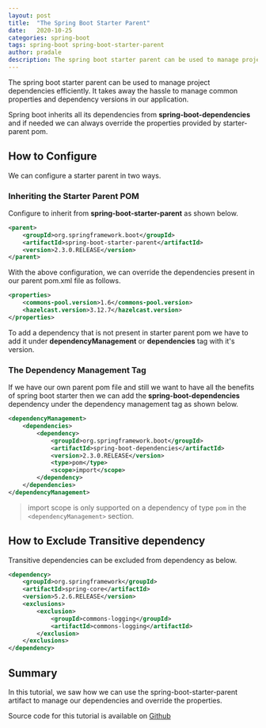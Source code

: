 ```yaml
---
layout: post
title:  "The Spring Boot Starter Parent"
date:   2020-10-25
categories: spring-boot
tags: spring-boot spring-boot-starter-parent
author: pradale
description: The spring boot starter parent can be used to manage project dependencies efficiently. It takes away the hassle to manage common properties and dependency versions in our application. 
---
```

The spring boot starter parent can be used to manage project dependencies efficiently. It takes away the hassle to manage common properties and dependency versions in our application.

Spring boot inherits all its dependencies from **spring-boot-dependencies** and if needed we can always override the properties provided by starter-parent pom. 

## How to Configure
We can configure a starter parent in two ways.

### Inheriting the Starter Parent POM

Configure to inherit from **spring-boot-starter-parent** as shown below.
```xml
<parent>
	<groupId>org.springframework.boot</groupId>
	<artifactId>spring-boot-starter-parent</artifactId>
	<version>2.3.0.RELEASE</version>
</parent>
```

With the above configuration, we can override the dependencies present in our parent pom.xml file as follows.

```xml
<properties>
	<commons-pool.version>1.6</commons-pool.version>
	<hazelcast.version>3.12.7</hazelcast.version>
</properties>
```
To add a dependency that is not present in starter parent pom we have to add it under **dependencyManagement** or **dependencies** tag with it's version.

### The Dependency Management Tag
If we have our own parent pom file and still we want to have all the benefits of spring boot starter then we can add the **spring-boot-dependencies** dependency under the dependency management tag as shown below.
```xml
<dependencyManagement>
	<dependencies>
		<dependency>
			<groupId>org.springframework.boot</groupId>
			<artifactId>spring-boot-dependencies</artifactId>
			<version>2.3.0.RELEASE</version>
			<type>pom</type>
			<scope>import</scope>
		</dependency>
	</dependencies>
</dependencyManagement>
```
>import scope is only supported on a dependency of type `pom` in the `<dependencyManagement>` section.

## How to Exclude Transitive dependency
Transitive dependencies can be excluded from dependency as below.
```xml
<dependency>  
	<groupId>org.springframework</groupId>
	<artifactId>spring-core</artifactId>  
	<version>5.2.6.RELEASE</version>  
	<exclusions>  
		<exclusion>  
			<groupId>commons-logging</groupId>
			<artifactId>commons-logging</artifactId> 
		</exclusion>
	</exclusions>  
</dependency>
```
## Summary
In this tutorial, we saw how we can use the spring-boot-starter-parent artifact to manage our dependencies and override the properties.

Source code for this tutorial is available on [Github]()
